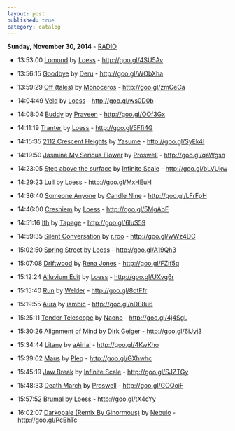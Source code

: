 ```yaml
---
layout: post
published: true
category: catalog
---
```


**Sunday, November 30, 2014** - [RADIO](/2014/11/30/Loess-radio)

*   13:53:00  [Lomond](http://goo.gl/bJbl07) by [Loess](http://www.last.fm/music/Loess) - http://goo.gl/4SU5Av

*   13:56:15  [Goodbye](http://goo.gl/RkIctP) by [Deru](http://www.last.fm/music/Deru) - http://goo.gl/WObXha

*   13:59:29  [Off (tales)](http://goo.gl/YwLfMp) by [Monoceros](http://www.last.fm/music/Monoceros) - http://goo.gl/zmCeCa

*   14:04:49  [Veld](http://goo.gl/eqRCYK) by [Loess](http://www.last.fm/music/Loess) - http://goo.gl/ws0D0b

*   14:08:04  [Buddy](http://goo.gl/SvO00b) by [Praveen](http://www.last.fm/music/Praveen) - http://goo.gl/OOf3Gx

*   14:11:19  [Tranter](http://goo.gl/5oitPH) by [Loess](http://www.last.fm/music/Loess) - http://goo.gl/5Ffi4G

*   14:15:35  [2112 Crescent Heights](http://goo.gl/gH46cI) by [Yasume](http://www.last.fm/music/Yasume) - http://goo.gl/SyEk4I

*   14:19:50  [Jasmine My Serious Flower](http://goo.gl/mFrUk8) by [Proswell](http://www.last.fm/music/Proswell) - http://goo.gl/qaWgsn

*   14:23:05  [Step above the surface](http://goo.gl/a9Fgz0) by [Infinite Scale](http://www.last.fm/music/Infinite+Scale) - http://goo.gl/bLVUkw

*   14:29:23  [Lull](http://goo.gl/HNYRBT) by [Loess](http://www.last.fm/music/Loess) - http://goo.gl/MxHEuH

*   14:36:40  [Someone Anyone](http://goo.gl/v5r7C0) by [Candle Nine](http://www.last.fm/music/Candle+Nine) - http://goo.gl/LFrFpH

*   14:46:00  [Creshiem](http://goo.gl/ilNvSg) by [Loess](http://www.last.fm/music/Loess) - http://goo.gl/5MgAoF

*   14:51:16  [Ith](http://goo.gl/GXuH8w) by [Tapage](http://www.last.fm/music/Tapage) - http://goo.gl/6luS59

*   14:59:35  [Silent Conversation](http://goo.gl/lTj9XP) by [r.roo](http://www.last.fm/music/r.roo) - http://goo.gl/wWz4DC

*   15:02:50  [Spring Street](http://goo.gl/VcJ6k8) by [Loess](http://www.last.fm/music/Loess) - http://goo.gl/A19Qh3

*   15:07:08  [Driftwood](http://goo.gl/ZOTJGi) by [Rena Jones](http://www.last.fm/music/Rena+Jones) - http://goo.gl/FZif5q

*   15:12:24  [Alluvium Edit](http://goo.gl/rF9tvy) by [Loess](http://www.last.fm/music/Loess) - http://goo.gl/UXvg6r

*   15:15:40  [Run](http://goo.gl/xUCYG3) by [Welder](http://www.last.fm/music/Welder) - http://goo.gl/8dtFfr

*   15:19:55  [Aura](http://goo.gl/A1HLwP) by [iambic](http://www.last.fm/music/iambic) - http://goo.gl/nDE8u6

*   15:25:11  [Tender Telescope](http://goo.gl/H2Bak5) by [Naono](http://www.last.fm/music/Naono) - http://goo.gl/4j4SgL

*   15:30:26  [Alignment of Mind](http://goo.gl/h2ZZdu) by [Dirk Geiger](http://www.last.fm/music/Dirk+Geiger) - http://goo.gl/6iJyj3

*   15:34:44  [Litany](http://goo.gl/hZr1yE) by [aAirial](http://www.last.fm/music/aAirial) - http://goo.gl/4KwKho

*   15:39:02  [Maus](http://goo.gl/rEWrp9) by [Pleq](http://www.last.fm/music/Pleq) - http://goo.gl/GXhwhc

*   15:45:19  [Jaw Break](http://goo.gl/RUsMz0) by [Infinite Scale](http://www.last.fm/music/Infinite+Scale) - http://goo.gl/SJZTGy

*   15:48:33  [Death March](http://goo.gl/Q8aONC) by [Proswell](http://www.last.fm/music/Proswell) - http://goo.gl/GOQoiF

*   15:57:52  [Brumal](http://goo.gl/pDJvqT) by [Loess](http://www.last.fm/music/Loess) - http://goo.gl/tX4cYy

*   16:02:07  [Darkopale (Remix By Ginormous)](http://goo.gl/XrfVtF) by [Nebulo](http://www.last.fm/music/Nebulo) - http://goo.gl/PcBhTc

